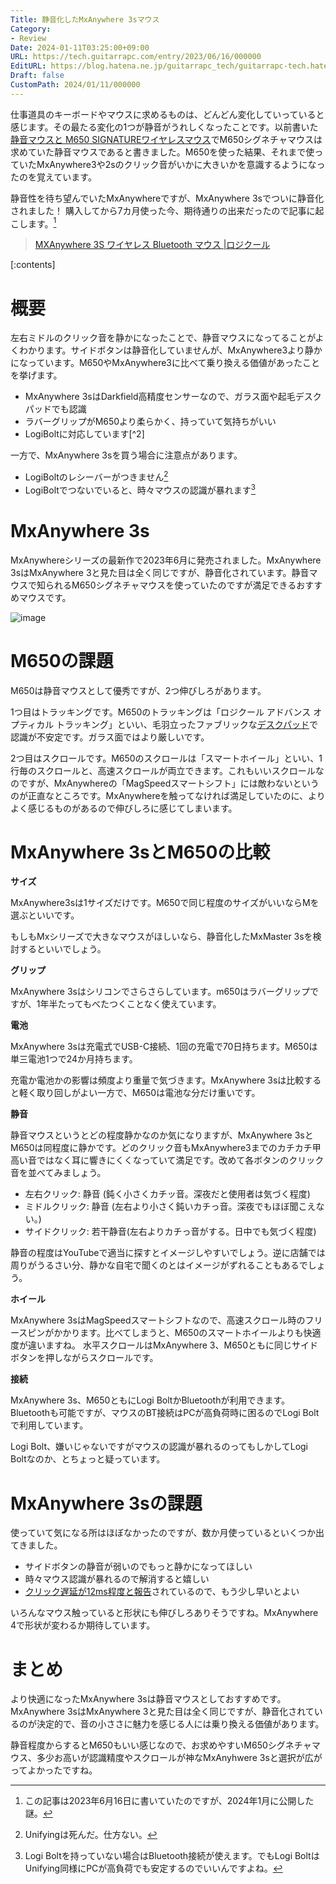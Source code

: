 ```yaml
---
Title: 静音化したMxAnywhere 3sマウス
Category:
- Review
Date: 2024-01-11T03:25:00+09:00
URL: https://tech.guitarrapc.com/entry/2023/06/16/000000
EditURL: https://blog.hatena.ne.jp/guitarrapc_tech/guitarrapc-tech.hatenablog.com/atom/entry/820878482942007082
Draft: false
CustomPath: 2024/01/11/000000
---
```


仕事道具のキーボードやマウスに求めるものは、どんどん変化していっていると感じます。その最たる変化の1つが静音がうれしくなったことです。以前書いた[静音マウスと M650 SIGNATUREワイヤレスマウス](https://tech.guitarrapc.com/entry/2022/05/11/141742)でM650シグネチャマウスは求めていた静音マウスであると書きました。M650を使った結果、それまで使っていたMxAnywhere3や2sのクリック音がいかに大きいかを意識するようになったのを覚えています。

静音性を待ち望んでいたMxAnywhereですが、MxAnywhere 3sでついに静音化されました！ 購入してから7カ月使った今、期待通りの出来だったので記事に起こします。[^1]

> [MXAnywhere 3S ワイヤレス Bluetooth マウス |ロジクール](https://www.logicool.co.jp/ja-jp/products/mice/mx-anywhere-3s.910-006941.html)

[:contents]

# 概要

左右ミドルのクリック音を静かになったことで、静音マウスになってることがよくわかります。サイドボタンは静音化していませんが、MxAnywhere3より静かになっています。M650やMxAnywhere3に比べて乗り換える価値があったことを挙げます。

* MxAnywhere 3sはDarkfield高精度センサーなので、ガラス面や起毛デスクパッドでも認識
* ラバーグリップがM650より柔らかく、持っていて気持ちがいい
* LogiBoltに対応しています[^2]

一方で、MxAnywhere 3sを買う場合に注意点があります。

* LogiBoltのレシーバーがつきません[^3]
* LogiBoltでつないでいると、時々マウスの認識が暴れます[^4]

# MxAnywhere 3s

MxAnywhereシリーズの最新作で2023年6月に発売されました。MxAnywhere 3sはMxAnywhere 3と見た目は全く同じですが、静音化されています。静音マウスで知られるM650シグネチャマウスを使っていたのですが満足できるおすすめマウスです。

![image](https://github.com/guitarrapc/blog/assets/3856350/9bb1e879-8ff3-4f50-a2ed-4d1ea187d6ec)


# M650の課題

M650は静音マウスとして優秀ですが、2つ伸びしろがあります。

1つ目はトラッキングです。M650のトラッキングは「ロジクール アドバンス オプティカル トラッキング」といい、毛羽立ったファブリックな[デスクパッド](https://shop.minimaldesksetups.com/en-jp/products/desk-pad)で認識が不安定です。ガラス面ではより厳しいです。

2つ目はスクロールです。M650のスクロールは「スマートホイール」といい、1行毎のスクロールと、高速スクロールが両立できます。これもいいスクロールなのですが、MxAnywhereの「MagSpeedスマートシフト」には敵わないというのが正直なところです。MxAnywhereを触ってなければ満足していたのに、よりよく感じるものがあるので伸びしろに感じてしまいます。

# MxAnywhere 3sとM650の比較

**サイズ**

MxAnywhere3sは1サイズだけです。M650で同じ程度のサイズがいいならMを選ぶといいです。

もしもMxシリーズで大きなマウスがほしいなら、静音化したMxMaster 3sを検討するといいでしょう。

**グリップ**

MxAnywhere 3sはシリコンでさらさらしています。m650はラバーグリップですが、1年半たってもべたつくことなく使えています。

**電池**

MxAnywhere 3sは充電式でUSB-C接続、1回の充電で70日持ちます。M650は単三電池1つで24か月持ちます。

充電か電池かの影響は頻度より重量で気づきます。MxAnywhere 3sは比較すると軽く取り回しがよい一方で、M650は電池な分だけ重いです。

**静音**

静音マウスというとどの程度静かなのか気になりますが、MxAnywhere 3sとM650は同程度に静かです。どのクリック音もMxAnywhere3までのカチカチ甲高い音ではなく耳に響きにくくなっていて満足です。改めて各ボタンのクリック音を並べてみましょう。

* 左右クリック: 静音 (鈍く小さくカチッ音。深夜だと使用者は気づく程度)
* ミドルクリック: 静音 (左右より小さく鈍いカチっ音。深夜でもほぼ聞こえない。)
* サイドクリック: 若干静音(左右よりカチっ音がする。日中でも気づく程度)

静音の程度はYouTubeで適当に探すとイメージしやすいでしょう。逆に店舗では周りがうるさい分、静かな自宅で聞くのとはイメージがずれることもあるでしょう。

**ホイール**

MxAnywhere 3sはMagSpeedスマートシフトなので、高速スクロール時のフリースピンがかかります。比べてしまうと、M650のスマートホイールよりも快適度が違いますね。
水平スクロールはMxAnywhere 3、M650ともに同じサイドボタンを押しながらスクロールです。

**接続**

MxAnywhere 3s、M650ともにLogi BoltかBluetoothが利用できます。Bluetoothも可能ですが、マウスのBT接続はPCが高負荷時に困るのでLogi Boltで利用しています。

Logi Bolt、嫌いじゃないですがマウスの認識が暴れるのってもしかしてLogi Boltなのか、とちょっと疑っています。

# MxAnywhere 3sの課題

使っていて気になる所はほぼなかったのですが、数か月使っているといくつか出てきました。

* サイドボタンの静音が弱いのでもっと静かになってほしい
* 時々マウス認識が暴れるので解消すると嬉しい
* [クリック遅延が12ms程度と報告](https://www.rtings.com/mouse/reviews/logitech/mx-anywhere-3s)されているので、もう少し早いとよい

いろんなマウス触っていると形状にも伸びしろありそうですね。MxAnywhere 4で形状が変わるか期待しています。

# まとめ

より快適になったMxAnywhere 3sは静音マウスとしておすすめです。MxAnywhere 3sはMxAnywhere 3と見た目は全く同じですが、静音化されているのが決定的で、音の小ささに魅力を感じる人には乗り換える価値があります。

静音程度からするとM650もいい感じなので、お求めやすいM650シグネチャマウス、多少お高いが認識精度やスクロールが神なMxAnyhwere 3sと選択が広がってよかったですね。

[^1]: この記事は2023年6月16日に書いていたのですが、2024年1月に公開した謎。
[^3]: Unifyingは死んだ。仕方ない。
[^4]: Logi Boltを持っていない場合はBluetooth接続が使えます。でもLogi BoltはUnifying同様にPCが高負荷でも安定するのでいいんですよね。
[^5]: マウス裏面の電源ON/OFFで直りますが、ちょっとつらいですね。
